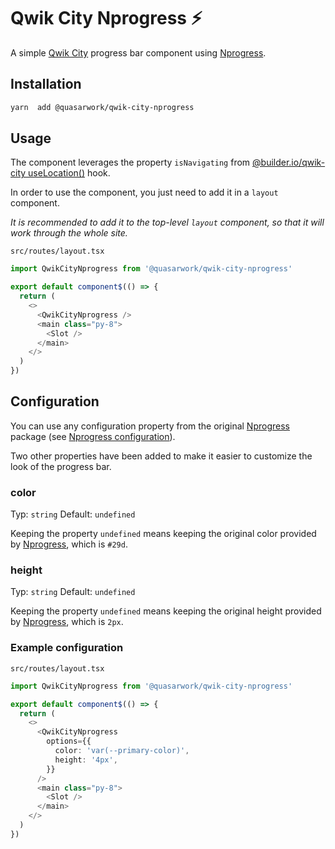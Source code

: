 # Qwik City Nprogress ⚡️

A simple [Qwik City][qwik-city] progress bar component using [Nprogress][nprogress].

## Installation

```bash
yarn  add @quasarwork/qwik-city-nprogress
```

## Usage

The component leverages the property `isNavigating` from [@builder.io/qwik-city useLocation()][use-location] hook.

In order to use the component, you just need to add it in a `layout` component.

_It is recommended to add it to the top-level `layout` component, so that it will work through the whole site._

`src/routes/layout.tsx`

```typescript
import QwikCityNprogress from '@quasarwork/qwik-city-nprogress'

export default component$(() => {
  return (
    <>
      <QwikCityNprogress />
      <main class="py-8">
        <Slot />
      </main>
    </>
  )
})
```

## Configuration

You can use any configuration property from the original [Nprogress][nprogress] package (see [Nprogress configuration](<(https://github.com/rstacruz/nprogress#configuration)>)).

Two other properties have been added to make it easier to customize the look of the progress bar.

### color

Typ: `string`
Default: `undefined`

Keeping the property `undefined` means keeping the original color provided by [Nprogress][nprogress], which is `#29d`.

### height

Typ: `string`
Default: `undefined`

Keeping the property `undefined` means keeping the original height provided by [Nprogress][nprogress], which is `2px`.

### Example configuration

`src/routes/layout.tsx`

```typescript
import QwikCityNprogress from '@quasarwork/qwik-city-nprogress'

export default component$(() => {
  return (
    <>
      <QwikCityNprogress
        options={{
          color: 'var(--primary-color)',
          height: '4px',
        }}
      />
      <main class="py-8">
        <Slot />
      </main>
    </>
  )
})
```

[qwik-city]: https://qwik.builder.io/
[nprogress]: https://ricostacruz.com/nprogress/
[use-location]: https://qwik.builder.io/docs/api/#uselocation
